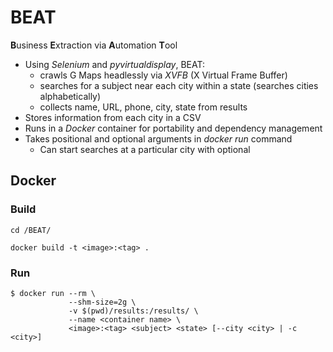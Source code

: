 # **BEAT**

**B**usiness **E**xtraction via **A**utomation **T**ool

- Using *Selenium* and *pyvirtualdisplay*, BEAT:
  - crawls G Maps headlessly via *XVFB* (X Virtual Frame Buffer)
  - searches for a subject near each city within a state (searches cities alphabetically)
  - collects name, URL, phone, city, state from results
- Stores information from each city in a CSV
- Runs in a *Docker* container for portability and dependency management
- Takes positional and optional arguments in *docker run* command
  - Can start searches at a particular city with optional

## **Docker**

### **Build**

    cd /BEAT/

    docker build -t <image>:<tag> .

### **Run**

    $ docker run --rm \
                 --shm-size=2g \
                 -v $(pwd)/results:/results/ \
                 --name <container name> \
                 <image>:<tag> <subject> <state> [--city <city> | -c <city>]
